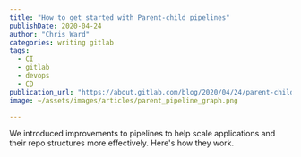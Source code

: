 ```yaml
---
title: "How to get started with Parent-child pipelines"
publishDate: 2020-04-24
author: "Chris Ward"
categories: writing gitlab
tags: 
  - CI
  - gitlab
  - devops
  - CD
publication_url: "https://about.gitlab.com/blog/2020/04/24/parent-child-pipelines/"
image: ~/assets/images/articles/parent_pipeline_graph.png

---
```

We introduced improvements to pipelines to help scale applications and their repo structures more effectively. Here's how they work.

